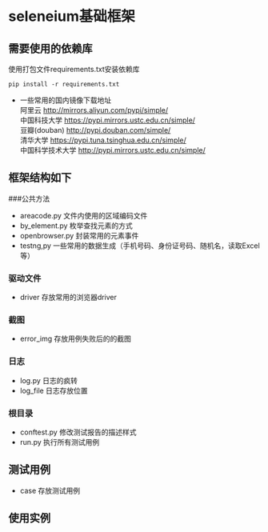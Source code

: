 # seleneium基础框架

## 需要使用的依赖库
使用打包文件requirements.txt安装依赖库

`pip install -r requirements.txt`


- 一些常用的国内镜像下载地址  
    阿里云 http://mirrors.aliyun.com/pypi/simple/  
    中国科技大学 https://pypi.mirrors.ustc.edu.cn/simple/  
    豆瓣(douban) http://pypi.douban.com/simple/  
    清华大学 https://pypi.tuna.tsinghua.edu.cn/simple/  
    中国科学技术大学 http://pypi.mirrors.ustc.edu.cn/simple/
    
    
## 框架结构如下
###公共方法
* areacode.py     文件内使用的区域编码文件
* by_element.py   枚举查找元素的方式
* openbrowser.py  封装常用的元素事件
* testng,py       一些常用的数据生成（手机号码、身份证号码、随机名，读取Excel等）


### 驱动文件
* driver 存放常用的浏览器driver

### 截图
* error_img 存放用例失败后的的截图

### 日志
* log.py    日志的疯转
* log_file  日志存放位置

### 根目录
* conftest.py 修改测试报告的描述样式
* run.py      执行所有测试用例

## 测试用例

* case 存放测试用例

## 使用实例

